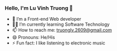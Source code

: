 ### Hello, I'm Lu Vinh Truong 👋

- 🔭 I’m a Front-end Web developer
- 👨‍🎓 I’m currently learning Software Technology
- 📫 How to reach me: truonglv.2609@gmail.com
- 😄 Pronouns: He/His
- ⚡ Fun fact: I like listening to electronic music
